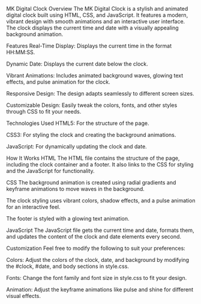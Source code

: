 MK Digital Clock
Overview
The MK Digital Clock is a stylish and animated digital clock built using HTML, CSS, and JavaScript. It features a modern, vibrant design with smooth animations and an interactive user interface. The clock displays the current time and date with a visually appealing background animation.

Features
Real-Time Display: Displays the current time in the format HH:MM:SS.

Dynamic Date: Displays the current date below the clock.

Vibrant Animations: Includes animated background waves, glowing text effects, and pulse animation for the clock.

Responsive Design: The design adapts seamlessly to different screen sizes.

Customizable Design: Easily tweak the colors, fonts, and other styles through CSS to fit your needs.

Technologies Used
HTML5: For the structure of the page.

CSS3: For styling the clock and creating the background animations.

JavaScript: For dynamically updating the clock and date.

How It Works
HTML
The HTML file contains the structure of the page, including the clock container and a footer. It also links to the CSS for styling and the JavaScript for functionality.

CSS
The background animation is created using radial gradients and keyframe animations to move waves in the background.

The clock styling uses vibrant colors, shadow effects, and a pulse animation for an interactive feel.

The footer is styled with a glowing text animation.

JavaScript
The JavaScript file gets the current time and date, formats them, and updates the content of the clock and date elements every second.

Customization
Feel free to modify the following to suit your preferences:

Colors: Adjust the colors of the clock, date, and background by modifying the #clock, #date, and body sections in style.css.

Fonts: Change the font family and font size in style.css to fit your design.

Animation: Adjust the keyframe animations like pulse and shine for different visual effects.


